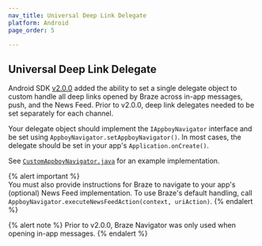 ```yaml
---
nav_title: Universal Deep Link Delegate
platform: Android
page_order: 5

---
```


## Universal Deep Link Delegate

Android SDK [v2.0.0][2] added the ability to set a single delegate object to custom handle all deep links opened by Braze across in-app messages, push, and the News Feed. Prior to v2.0.0, deep link delegates needed to be set separately for each channel.

Your delegate object should implement the `IAppboyNavigator` interface and be set using `AppboyNavigator.setAppboyNavigator()`. In most cases, the delegate should be set in your app's `Application.onCreate()`.

See [`CustomAppboyNavigator.java`][1] for an example implementation.

{% alert important %}  
You must also provide instructions for Braze to navigate to your app's (optional) News Feed implementation. To use Braze's default handling, call `AppboyNavigator.executeNewsFeedAction(context, uriAction)`.
{% endalert %}

{% alert note %}
  Prior to v2.0.0, Braze Navigator was only used when opening in-app messages.
{% endalert %}

[1]: https://github.com/Appboy/appboy-android-sdk/blob/master/droidboy/src/main/java/com/appboy/sample/CustomAppboyNavigator.java
[2]: https://github.com/Appboy/appboy-android-sdk/blob/master/CHANGELOG.md#200

